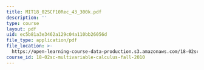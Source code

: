 ```yaml
---
title: MIT18_02SCF10Rec_43_300k.pdf
description: ''
type: course
layout: pdf
uid: ec5b81a3e3462a129c04a110bb26056d
file_type: application/pdf
file_location: >-
  https://open-learning-course-data-production.s3.amazonaws.com/18-02sc-multivariable-calculus-fall-2010/ec5b81a3e3462a129c04a110bb26056d_MIT18_02SCF10Rec_43_300k.pdf
course_id: 18-02sc-multivariable-calculus-fall-2010
---
```

